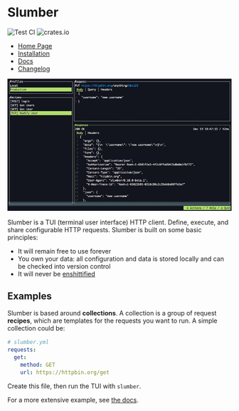 # Slumber

![Test CI](https://github.com/github/docs/actions/workflows/test.yml/badge.svg)
![crates.io](https://img.shields.io/crates/v/slumber.svg)

- [Home Page](https://slumber.lucaspickering.me)
- [Installation](https://slumber.lucaspickering.me/artifacts/)
- [Docs](https://slumber.lucaspickering.me/book/)
- [Changelog](https://slumber.lucaspickering.me/changelog/)

![Slumber example](./static/banner.png)

Slumber is a TUI (terminal user interface) HTTP client. Define, execute, and share configurable HTTP requests. Slumber is built on some basic principles:

- It will remain free to use forever
- You own your data: all configuration and data is stored locally and can be checked into version control
- It will never be [enshittified](https://en.wikipedia.org/wiki/Enshittification)

## Examples

Slumber is based around **collections**. A collection is a group of request **recipes**, which are templates for the requests you want to run. A simple collection could be:

```yaml
# slumber.yml
requests:
  get:
    method: GET
    url: https://httpbin.org/get
```

Create this file, then run the TUI with `slumber`.

For a more extensive example, see [the docs](https://slumber.lucaspickering.me/book/getting_started.html).
